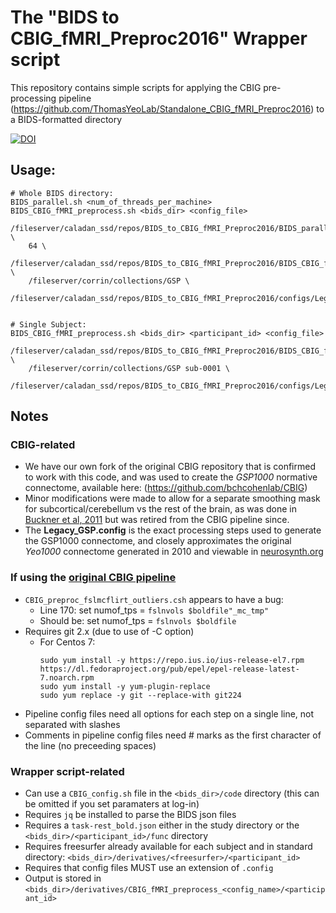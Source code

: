 # The "BIDS to CBIG_fMRI_Preproc2016" Wrapper script
This repository contains simple scripts for applying the CBIG pre-processing pipeline (https://github.com/ThomasYeoLab/Standalone_CBIG_fMRI_Preproc2016) to a BIDS-formatted directory

[![DOI](https://zenodo.org/badge/260431820.svg)](https://zenodo.org/badge/latestdoi/260431820)

## Usage:
```
# Whole BIDS directory:
BIDS_parallel.sh <num_of_threads_per_machine> BIDS_CBIG_fMRI_preprocess.sh <bids_dir> <config_file>

/fileserver/caladan_ssd/repos/BIDS_to_CBIG_fMRI_Preproc2016/BIDS_parallel.sh \
    64 \
    /fileserver/caladan_ssd/repos/BIDS_to_CBIG_fMRI_Preproc2016/BIDS_CBIG_fMRI_preprocess.sh \
    /fileserver/corrin/collections/GSP \
    /fileserver/caladan_ssd/repos/BIDS_to_CBIG_fMRI_Preproc2016/configs/Legacy_GSP.config


# Single Subject:
BIDS_CBIG_fMRI_preprocess.sh <bids_dir> <participant_id> <config_file>

/fileserver/caladan_ssd/repos/BIDS_to_CBIG_fMRI_Preproc2016/BIDS_CBIG_fMRI_preprocess.sh \  
    /fileserver/corrin/collections/GSP sub-0001 \  
    /fileserver/caladan_ssd/repos/BIDS_to_CBIG_fMRI_Preproc2016/configs/Legacy_GSP.config
```

## Notes
### CBIG-related
- We have our own fork of the original CBIG repository that is confirmed to work with this code, and was used to create the *GSP1000* normative connectome, available here: (https://github.com/bchcohenlab/CBIG)
- Minor modifications were made to allow for a separate smoothing mask for subcortical/cerebellum vs the rest of the brain, as was done in [Buckner et al, 2011](https://doi.org/10.1152/jn.00339.2011) but was retired from the CBIG pipeline since.
- The **Legacy_GSP.config** is the exact processing steps used to generate the GSP1000 connectome, and closely approximates the original *Yeo1000* connectome generated in 2010 and viewable in [neurosynth.org](https://neurosynth.org)

### If using the [original CBIG pipeline](https://github.com/ThomasYeoLab/Standalone_CBIG_fMRI_Preproc2016)
- `CBIG_preproc_fslmcflirt_outliers.csh` appears to have a bug:
  - Line 170: set numof_tps = `fslnvols $boldfile"_mc_tmp"`
  - Should be: set numof_tps = `fslnvols $boldfile`
- Requires git 2.x (due to use of -C option)
    - For Centos 7:
        ```
        sudo yum install -y https://repo.ius.io/ius-release-el7.rpm https://dl.fedoraproject.org/pub/epel/epel-release-latest-7.noarch.rpm
        sudo yum install -y yum-plugin-replace
        sudo yum replace -y git --replace-with git224
        ```
- Pipeline config files need all options for each step on a single line, not separated with slashes
- Comments in pipeline config files need # marks as the first character of the line (no preceeding spaces)

### Wrapper script-related
- Can use a `CBIG_config.sh` file in the `<bids_dir>/code` directory (this can be omitted if you set paramaters at log-in)
- Requires `jq` be installed to parse the BIDS json files
- Requires a `task-rest_bold.json` either in the study directory or the `<bids_dir>/<participant_id>/func` directory
- Requires freesurfer already available for each subject and in standard directory: `<bids_dir>/derivatives/<freesurfer>/<participant_id>`
- Requires that config files MUST use an extension of `.config`
- Output is stored in `<bids_dir>/derivatives/CBIG_fMRI_preprocess_<config_name>/<participant_id>`
